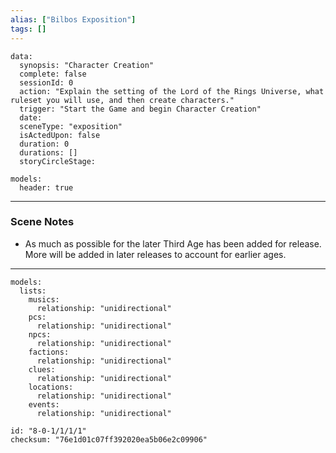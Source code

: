 ```yaml
---
alias: ["Bilbos Exposition"]
tags: []
---
```

```RpgManagerData
data: 
  synopsis: "Character Creation"
  complete: false
  sessionId: 0
  action: "Explain the setting of the Lord of the Rings Universe, what ruleset you will use, and then create characters."
  trigger: "Start the Game and begin Character Creation"
  date: 
  sceneType: "exposition"
  isActedUpon: false
  duration: 0
  durations: []
  storyCircleStage: 
```
```RpgManager
models: 
  header: true
```
---
### Scene Notes
 - As much as possible for the later Third Age has been added for release. More will be added in later releases to account for earlier ages.

---
```RpgManager
models: 
  lists: 
    musics: 
      relationship: "unidirectional"
    pcs: 
      relationship: "unidirectional"
    npcs: 
      relationship: "unidirectional"
    factions: 
      relationship: "unidirectional"
    clues: 
      relationship: "unidirectional"
    locations: 
      relationship: "unidirectional"
    events: 
      relationship: "unidirectional"
```
```RpgManagerID
id: "8-0-1/1/1/1"
checksum: "76e1d01c07ff392020ea5b06e2c09906"
```
